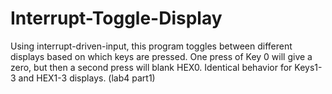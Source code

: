 # Interrupt-Toggle-Display
Using interrupt-driven-input, this program toggles between different displays based on which keys are pressed. One press of Key 0 will give a zero, but then a second press will blank HEX0. Identical behavior for Keys1-3 and HEX1-3 displays. (lab4 part1)
